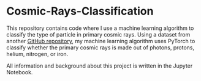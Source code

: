 # Cosmic-Rays-Classification

This repository contains code where I use a machine learning algorithm to classify the type of particle in primary cosmic rays. Using a dataset from another [GitHub repository](https://github.com/aguillenATC/Entropy-CompositionClassificationUHECR/tree/master), my machine learning algorithm uses PyTorch to classify whether the primary cosmic rays is made out of photons, protons, helium, nitrogen, or iron. 

All information and background about this project is written in the Jupyter Notebook. 
